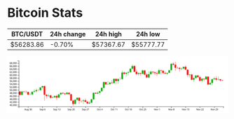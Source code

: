 # Bitcoin Stats

BTC/USDT|24h change|24h high|24h low|
|---|---|---|---|
|$56283.86|-0.70%|$57367.67|$55777.77|

<img src="./chart.svg">
